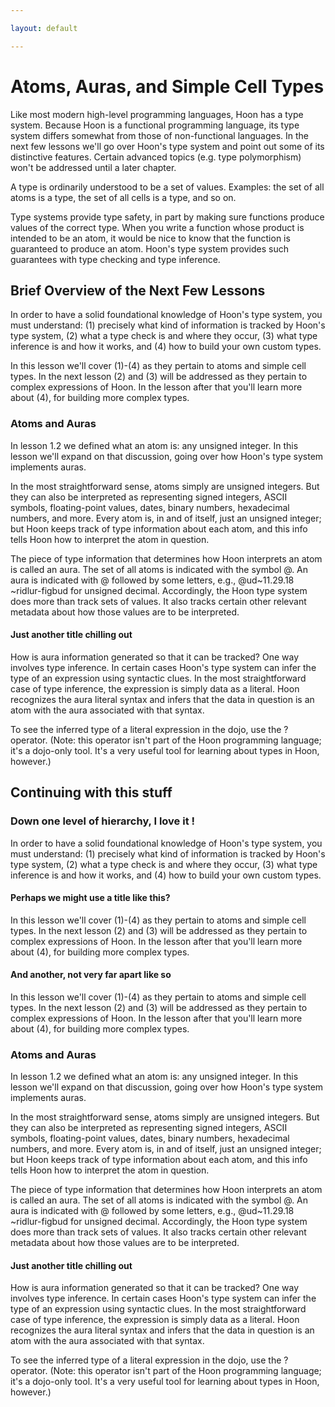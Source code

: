 ```yaml
---

layout: default

---
```


# Atoms, Auras, and Simple Cell Types

Like most modern high-level programming languages, Hoon has a type system. Because Hoon is a functional programming language, its type system differs somewhat from those of non-functional languages. In the next few lessons we'll go over Hoon's type system and point out some of its distinctive features. Certain advanced topics (e.g. type polymorphism) won't be addressed until a later chapter.

A type is ordinarily understood to be a set of values. Examples: the set of all atoms is a type, the set of all cells is a type, and so on.

Type systems provide type safety, in part by making sure functions produce values of the correct type. When you write a function whose product is intended to be an atom, it would be nice to know that the function is guaranteed to produce an atom. Hoon's type system provides such guarantees with type checking and type inference.

## Brief Overview of the Next Few Lessons

In order to have a solid foundational knowledge of Hoon's type system, you must understand: (1) precisely what kind of information is tracked by Hoon's type system, (2) what a type check is and where they occur, (3) what type inference is and how it works, and (4) how to build your own custom types.

In this lesson we'll cover (1)-(4) as they pertain to atoms and simple cell types. In the next lesson (2) and (3) will be addressed as they pertain to complex expressions of Hoon. In the lesson after that you'll learn more about (4), for building more complex types.

### Atoms and Auras

In lesson 1.2 we defined what an atom is: any unsigned integer. In this lesson we'll expand on that discussion, going over how Hoon's type system implements auras.

In the most straightforward sense, atoms simply are unsigned integers. But they can also be interpreted as representing signed integers, ASCII symbols, floating-point values, dates, binary numbers, hexadecimal numbers, and more. Every atom is, in and of itself, just an unsigned integer; but Hoon keeps track of type information about each atom, and this info tells Hoon how to interpret the atom in question.

The piece of type information that determines how Hoon interprets an atom is called an aura. The set of all atoms is indicated with the symbol @. An aura is indicated with @ followed by some letters, e.g., @ud~11.29.18 ~ridlur-figbud for unsigned decimal. Accordingly, the Hoon type system does more than track sets of values. It also tracks certain other relevant metadata about how those values are to be interpreted.

#### Just another title chilling out

How is aura information generated so that it can be tracked? One way involves type inference. In certain cases Hoon's type system can infer the type of an expression using syntactic clues. In the most straightforward case of type inference, the expression is simply data as a literal. Hoon recognizes the aura literal syntax and infers that the data in question is an atom with the aura associated with that syntax.

To see the inferred type of a literal expression in the dojo, use the ? operator. (Note: this operator isn't part of the Hoon programming language; it's a dojo-only tool. It's a very useful tool for learning about types in Hoon, however.)

## Continuing with this stuff

### Down one level of hierarchy, I love it !

In order to have a solid foundational knowledge of Hoon's type system, you must understand: (1) precisely what kind of information is tracked by Hoon's type system, (2) what a type check is and where they occur, (3) what type inference is and how it works, and (4) how to build your own custom types.

#### Perhaps we might use a title like this?

In this lesson we'll cover (1)-(4) as they pertain to atoms and simple cell types. In the next lesson (2) and (3) will be addressed as they pertain to complex expressions of Hoon. In the lesson after that you'll learn more about (4), for building more complex types.

#### And another, not very far apart like so

In this lesson we'll cover (1)-(4) as they pertain to atoms and simple cell types. In the next lesson (2) and (3) will be addressed as they pertain to complex expressions of Hoon. In the lesson after that you'll learn more about (4), for building more complex types.

### Atoms and Auras

In lesson 1.2 we defined what an atom is: any unsigned integer. In this lesson we'll expand on that discussion, going over how Hoon's type system implements auras.

In the most straightforward sense, atoms simply are unsigned integers. But they can also be interpreted as representing signed integers, ASCII symbols, floating-point values, dates, binary numbers, hexadecimal numbers, and more. Every atom is, in and of itself, just an unsigned integer; but Hoon keeps track of type information about each atom, and this info tells Hoon how to interpret the atom in question.

The piece of type information that determines how Hoon interprets an atom is called an aura. The set of all atoms is indicated with the symbol @. An aura is indicated with @ followed by some letters, e.g., @ud~11.29.18 ~ridlur-figbud for unsigned decimal. Accordingly, the Hoon type system does more than track sets of values. It also tracks certain other relevant metadata about how those values are to be interpreted.

#### Just another title chilling out

How is aura information generated so that it can be tracked? One way involves type inference. In certain cases Hoon's type system can infer the type of an expression using syntactic clues. In the most straightforward case of type inference, the expression is simply data as a literal. Hoon recognizes the aura literal syntax and infers that the data in question is an atom with the aura associated with that syntax.

To see the inferred type of a literal expression in the dojo, use the ? operator. (Note: this operator isn't part of the Hoon programming language; it's a dojo-only tool. It's a very useful tool for learning about types in Hoon, however.)